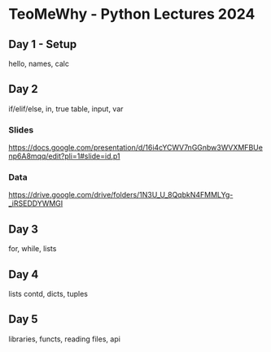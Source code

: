 # TeoMeWhy - Python Lectures 2024

## Day 1 - Setup

hello, names, calc

## Day 2

if/elif/else, in, true table, input, var

### Slides
https://docs.google.com/presentation/d/16i4cYCWV7nGGnbw3WVXMFBUenp6A8mqq/edit?pli=1#slide=id.p1

### Data
https://drive.google.com/drive/folders/1N3U_U_8QqbkN4FMMLYg-_iRSEDDYWMGI

## Day 3

for, while, lists

## Day 4

lists contd, dicts, tuples

## Day 5

libraries, functs, reading files, api